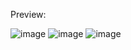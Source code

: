 Preview:

![image](https://github.com/user-attachments/assets/eaab6d6d-388d-455c-84f1-5751fca7984e)
![image](https://github.com/user-attachments/assets/f80a2b78-71ce-4e3e-b455-76ebd18552c0)
![image](https://github.com/user-attachments/assets/ca91d6eb-8fbd-4097-9610-20619784eb65)
